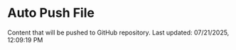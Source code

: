 # Auto Push File

Content that will be pushed to GitHub repository.
Last updated: 07/21/2025, 12:09:19 PM